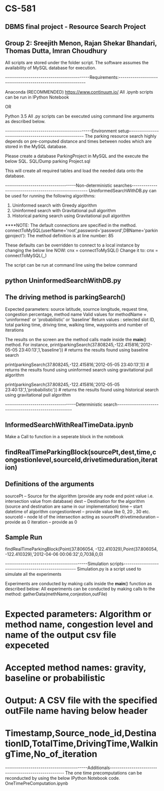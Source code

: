 # CS-581
## DBMS final project - Resource Search Project

## Group 2: Sreejith Menon, Rajan Shekar Bhandari, Thomas Dutta, Imran Choudhury

All scripts are stored under the folder script. The software assumes the availability of MySQL database for execution.


-------------------------------------------Requirements:-------------------------------------------------------------

Anaconda (RECOMMENDED)
https://www.continuum.io/
All .ipynb scripts can be run in IPython Notebook

OR 

Python 3.5
All .py scripts can be executed using command line arguments as described below.

--------------------------------------------Environment setup-------------------------------------------------------
The parking resource search highly depends on pre-computed distance and times between nodes which are stored in the MySQL database.

Please create a database ParkingProject in MySQL and the execute the below SQL.
SQL/Dump parking Project.sql

This will create all required tables and load the needed data onto the database.

------------------------------------Non-deterministic searches-------------------------------------------------------
UninformedSearchWithDB.py 
can be used for running the following algorithms:
1. Uninformed search with Greedy algorithm
2. Uninformed search with Gravitational pull algorithm
3. Historical parking search using Gravitational pull algorithm

****NOTE: The default connections are specified in the method.
connectToMySQL(userName='root',password='password',DBName='parkingproject'):
The method definition is at line number: 85

These defaults can be overridden to connect to a local instance by changing the below line
NOW: cnx = connectToMySQL()
Change it to: cnx = connectToMySQL(<user>,<password>,<dbname>)

The script can be run at command line using the below command
## python UninformedSearchWithDB.py

## The driving method is parkingSearch()
Expected parameters: source latitude, sournce longitude, request time, congestion percentage, method name
Valid values for methodName = 'uninformed' or 'probabilistic' or 'baseline' 
Return values : selected slot ID, total parking time, driving time, walking time, waypoints and number of iterations

The results on the screen are the method calls made inside the __main__() method.
For instance,
print(parkingSearch(37.808245,-122.415816,'2012-05-05 23:40:13',1,'baseline'))  # returns the results found using baseline search

print(parkingSearch(37.808245,-122.415816,'2012-05-05 23:40:13',1))  # returns the results found using uninformed search using gravitational pull algorithm

print(parkingSearch(37.808245,-122.415816,'2012-05-05 23:40:13',1,'probabilistic'))  # returns the results found using historical search using gravitational pull algorithm

------------------------------------Deterministic search-------------------------------------------------------
## InformedSearchWithRealTimeData.ipynb

Make a Call to function in a seperate block in the notebook
## findRealTimeParkingBlock(sourcePt,dest,time,congestionlevel,sourceId,drivetimeduration,iteration)

## Definitions of the arguments
sourcePt – Source for the algorithm (provide any node end point value i.e. intersection value from database)
dest – Destination for the algorithm (source and destination are same in our implementation)
time – start datetime of algorithm
congestionlevel – provide value like 0, 20 , 30 etc.
sourceId – node Id of the intersection acting as sourcePt
drivetimeduration – provide as 0
iteration – provide as 0 

## Sample Run
findRealTimeParkingBlock(Point(37.806054, -122.410329),Point(37.806054, -122.410329),'2012-04-06 00:06:32',0,7038,0,0)


------------------------------------------Simulation scripts------------------------------------------------------
Simulation.py 
is a script used to simulate all the experiments

Experiments are conducted by making calls inside the __main__() function as described below:
All experiments can be conducted by making calls to the method:
gatherData(methName,conjestion,outFile)
# Expected parameters: Algorithm or method name, congestion level and name of the output csv file expeceted
# Accepted method names: gravity, baseline or probabilistic
# Output: A CSV file with the specified outFile name having below header
# Timestamp,Source_node_id,DestinationID,TotalTime,DrivingTime,WalkingTime,No_of_iteration

------------------------------------------Additionals------------------------------------------------------
The one time precomputations can be reconducted by using the below IPython Notebook code.
OneTimePreComputation.ipynb
